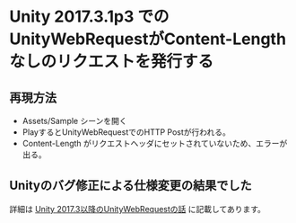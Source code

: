 # Unity 2017.3.1p3 でのUnityWebRequestがContent-Length なしのリクエストを発行する

## 再現方法

* Assets/Sample シーンを開く
* PlayするとUnityWebRequestでのHTTP Postが行われる。
* Content-Length がリクエストヘッダにセットされていないため、エラーが出る。

## Unityのバグ修正による仕様変更の結果でした

詳細は [Unity 2017.3以降のUnityWebRequestの話](http://sassembla.github.io/Public/2018:03:24%2018-26-28/2018:03:24%2018-26-28.html) に記載してあります。



